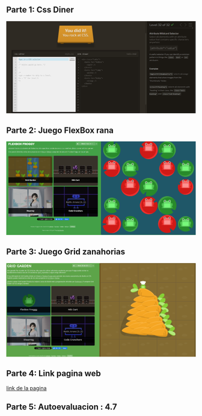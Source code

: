 ## Parte 1: Css Diner

![Css Diner](./assets/images/css-diner.png) 

## Parte 2: Juego FlexBox rana

![Flexbox](./assets/images/juego-ranas-flex.png) 

## Parte 3: Juego Grid zanahorias

![Grid](./assets/images/juego-zanahorias-grid.png) 

## Parte 4: Link pagina web

[link de la pagina](https://dsaw-2024-1.github.io/intro-to-github-pages-ValeRuizTo/) 

## Parte 5: Autoevaluacion : 4.7
